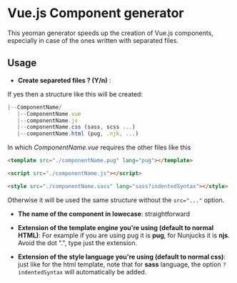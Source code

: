 # Vue.js Component generator

This yeoman generator speeds up the creation of Vue.js components, especially in case of the ones written with separated files.

## Usage

* __Create separeted files ? (Y/n)__ :

If yes then a structure like this will be created:

```javascript
|--ComponentName/
   |--ComponentName.vue
   |--componentName.js
   |--componentName.css (sass, scss ...)
   |--componentName.html (pug, .njk, ...)
```
In which _ComponentName.vue_ requires the other files like this
```html
<template src="./componentName.pug" lang="pug"></template>

<script src="./componentName.js"></script>

<style src="./componentName.sass" lang="sass?indentedSyntax"></style>
```

Otherwise it will be used the same structure without the `src="..."` option. 

* __The name of the component in lowecase__:  straightforward

* __Extension of the template engine you're using (default to normal HTML)__:
For example if you are using pug it is __pug__, for Nunjucks it is __njs__.
Avoid the dot ".", type just the extension.

* __Extension of the style language you're using (default to normal css)__: just like for the html template, note that for __sass__ language, the option `?indentedSyntax` will automatically be added.
